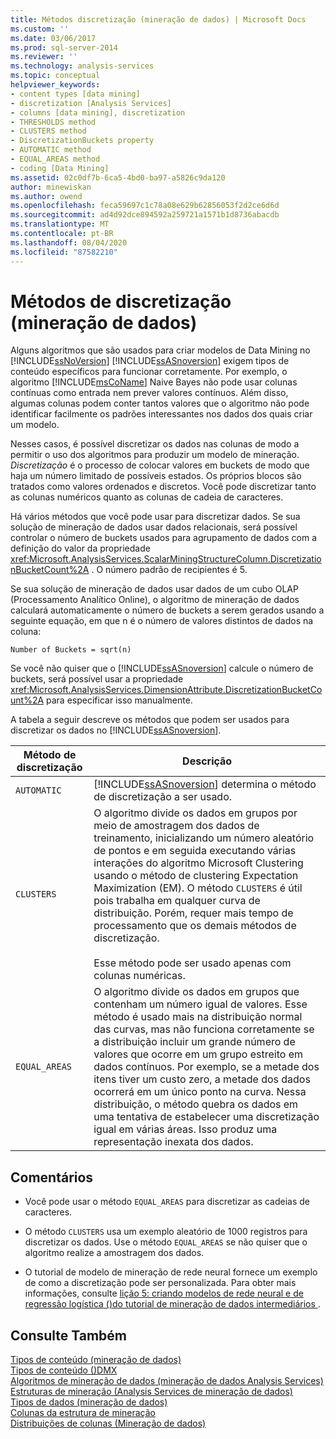 ```yaml
---
title: Métodos discretização (mineração de dados) | Microsoft Docs
ms.custom: ''
ms.date: 03/06/2017
ms.prod: sql-server-2014
ms.reviewer: ''
ms.technology: analysis-services
ms.topic: conceptual
helpviewer_keywords:
- content types [data mining]
- discretization [Analysis Services]
- columns [data mining], discretization
- THRESHOLDS method
- CLUSTERS method
- DiscretizationBuckets property
- AUTOMATIC method
- EQUAL_AREAS method
- coding [Data Mining]
ms.assetid: 02c0df7b-6ca5-4bd0-ba97-a5826c9da120
author: minewiskan
ms.author: owend
ms.openlocfilehash: feca59697c1c78a08e629b62856053f2d2ce6d6d
ms.sourcegitcommit: ad4d92dce894592a259721a1571b1d8736abacdb
ms.translationtype: MT
ms.contentlocale: pt-BR
ms.lasthandoff: 08/04/2020
ms.locfileid: "87582210"
---
```

# <a name="discretization-methods-data-mining"></a>Métodos de discretização (mineração de dados)
  Alguns algoritmos que são usados para criar modelos de Data Mining no [!INCLUDE[ssNoVersion](../../includes/ssnoversion-md.md)] [!INCLUDE[ssASnoversion](../../includes/ssasnoversion-md.md)] exigem tipos de conteúdo específicos para funcionar corretamente. Por exemplo, o algoritmo [!INCLUDE[msCoName](../../includes/msconame-md.md)] Naive Bayes não pode usar colunas contínuas como entrada nem prever valores contínuos. Além disso, algumas colunas podem conter tantos valores que o algoritmo não pode identificar facilmente os padrões interessantes nos dados dos quais criar um modelo.  
  
 Nesses casos, é possível discretizar os dados nas colunas de modo a permitir o uso dos algoritmos para produzir um modelo de mineração. *Discretização* é o processo de colocar valores em buckets de modo que haja um número limitado de possíveis estados. Os próprios blocos são tratados como valores ordenados e discretos. Você pode discretizar tanto as colunas numéricos quanto as colunas de cadeia de caracteres.  
  
 Há vários métodos que você pode usar para discretizar dados. Se sua solução de mineração de dados usar dados relacionais, será possível controlar o número de buckets usados para agrupamento de dados com a definição do valor da propriedade <xref:Microsoft.AnalysisServices.ScalarMiningStructureColumn.DiscretizationBucketCount%2A> . O número padrão de recipientes é 5.  
  
 Se sua solução de mineração de dados usar dados de um cubo OLAP (Processamento Analítico Online), o algoritmo de mineração de dados calculará automaticamente o número de buckets a serem gerados usando a seguinte equação, em que n é o número de valores distintos de dados na coluna:  
  
 `Number of Buckets = sqrt(n)`  
  
 Se você não quiser que o [!INCLUDE[ssASnoversion](../../includes/ssasnoversion-md.md)] calcule o número de buckets, será possível usar a propriedade <xref:Microsoft.AnalysisServices.DimensionAttribute.DiscretizationBucketCount%2A> para especificar isso manualmente.  
  
 A tabela a seguir descreve os métodos que podem ser usados para discretizar os dados no [!INCLUDE[ssASnoversion](../../includes/ssasnoversion-md.md)].  
  
|Método de discretização|Descrição|  
|---------------------------|-----------------|  
|`AUTOMATIC`|[!INCLUDE[ssASnoversion](../../includes/ssasnoversion-md.md)] determina o método de discretização a ser usado.|  
|`CLUSTERS`|O algoritmo divide os dados em grupos por meio de amostragem dos dados de treinamento, inicializando um número aleatório de pontos e em seguida executando várias interações do algoritmo Microsoft Clustering usando o método de clustering Expectation Maximization (EM). O método `CLUSTERS` é útil pois trabalha em qualquer curva de distribuição. Porém, requer mais tempo de processamento que os demais métodos de discretização.<br /><br /> Esse método pode ser usado apenas com colunas numéricas.|  
|`EQUAL_AREAS`|O algoritmo divide os dados em grupos que contenham um número igual de valores. Esse método é usado mais na distribuição normal das curvas, mas não funciona corretamente se a distribuição incluir um grande número de valores que ocorre em um grupo estreito em dados contínuos. Por exemplo, se a metade dos itens tiver um custo zero, a metade dos dados ocorrerá em um único ponto na curva. Nessa distribuição, o método quebra os dados em uma tentativa de estabelecer uma discretização igual em várias áreas. Isso produz uma representação inexata dos dados.|  
  
## <a name="remarks"></a>Comentários  
  
-   Você pode usar o método `EQUAL_AREAS` para discretizar as cadeias de caracteres.  
  
-   O método `CLUSTERS` usa um exemplo aleatório de 1000 registros para discretizar os dados. Use o método `EQUAL_AREAS` se não quiser que o algoritmo realize a amostragem dos dados.  
  
-   O tutorial de modelo de mineração de rede neural fornece um exemplo de como a discretização pode ser personalizada. Para obter mais informações, consulte [lição 5: criando modelos de rede neural e de regressão logística &#40;&#41;do tutorial de mineração de dados intermediários ](../../tutorials/lesson-5-build-models-intermediate-data-mining-tutorial.md).  
  
## <a name="see-also"></a>Consulte Também  
 [Tipos de conteúdo &#40;mineração de dados&#41;](content-types-data-mining.md)   
 [Tipos de conteúdo &#40;&#41;DMX](/sql/dmx/content-types-dmx)   
 [Algoritmos de mineração de dados &#40;mineração de dados Analysis Services&#41;](data-mining-algorithms-analysis-services-data-mining.md)   
 [Estruturas de mineração &#40;Analysis Services de mineração de dados&#41;](mining-structures-analysis-services-data-mining.md)   
 [Tipos de dados &#40;mineração de dados&#41;](data-types-data-mining.md)   
 [Colunas da estrutura de mineração](mining-structure-columns.md)   
 [Distribuições de colunas &#40;Mineração de dados&#41;](column-distributions-data-mining.md)  
  
  

